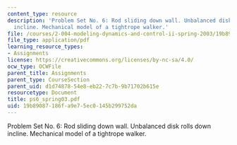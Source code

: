 ```yaml
---
content_type: resource
description: 'Problem Set No. 6: Rod sliding down wall. Unbalanced disk rolls down
  incline. Mechanical model of a tightrope walker.'
file: /courses/2-004-modeling-dynamics-and-control-ii-spring-2003/19b89087186fa9e75ec0145b299752da_ps6_spring03.pdf
file_type: application/pdf
learning_resource_types:
- Assignments
license: https://creativecommons.org/licenses/by-nc-sa/4.0/
ocw_type: OCWFile
parent_title: Assignments
parent_type: CourseSection
parent_uid: d1d74878-54e8-eb22-7c7b-9b71702b615e
resourcetype: Document
title: ps6_spring03.pdf
uid: 19b89087-186f-a9e7-5ec0-145b299752da
---
```

Problem Set No. 6: Rod sliding down wall. Unbalanced disk rolls down incline. Mechanical model of a tightrope walker.